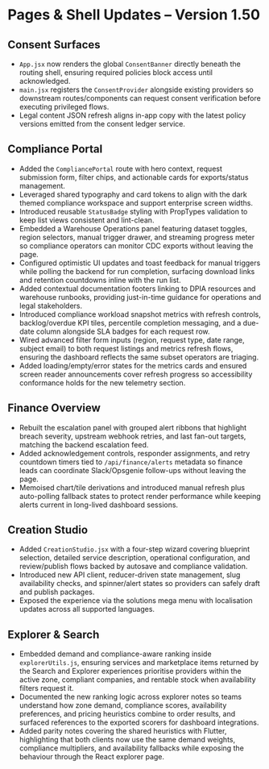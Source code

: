 # Pages & Shell Updates – Version 1.50

## Consent Surfaces
- `App.jsx` now renders the global `ConsentBanner` directly beneath the routing shell, ensuring required policies block access until acknowledged.
- `main.jsx` registers the `ConsentProvider` alongside existing providers so downstream routes/components can request consent verification before executing privileged flows.
- Legal content JSON refresh aligns in-app copy with the latest policy versions emitted from the consent ledger service.

## Compliance Portal
- Added the `CompliancePortal` route with hero context, request submission form, filter chips, and actionable cards for exports/status management.
- Leveraged shared typography and card tokens to align with the dark themed compliance workspace and support enterprise screen widths.
- Introduced reusable `StatusBadge` styling with PropTypes validation to keep list views consistent and lint-clean.
- Embedded a Warehouse Operations panel featuring dataset toggles, region selectors, manual trigger drawer, and streaming progress meter so compliance operators can monitor CDC exports without leaving the page.
- Configured optimistic UI updates and toast feedback for manual triggers while polling the backend for run completion, surfacing download links and retention countdowns inline with the run list.
- Added contextual documentation footers linking to DPIA resources and warehouse runbooks, providing just-in-time guidance for operations and legal stakeholders.
- Introduced compliance workload snapshot metrics with refresh controls, backlog/overdue KPI tiles, percentile completion messaging, and a due-date column alongside SLA badges for each request row.
- Wired advanced filter form inputs (region, request type, date range, subject email) to both request listings and metrics refresh flows, ensuring the dashboard reflects the same subset operators are triaging.
- Added loading/empty/error states for the metrics cards and ensured screen reader announcements cover refresh progress so accessibility conformance holds for the new telemetry section.

## Finance Overview
- Rebuilt the escalation panel with grouped alert ribbons that highlight breach severity, upstream webhook retries, and last fan-out targets, matching the backend escalation feed.
- Added acknowledgement controls, responder assignments, and retry countdown timers tied to `/api/finance/alerts` metadata so finance leads can coordinate Slack/Opsgenie follow-ups without leaving the page.
- Memoised chart/tile derivations and introduced manual refresh plus auto-polling fallback states to protect render performance while keeping alerts current in long-lived dashboard sessions.
## Creation Studio
- Added `CreationStudio.jsx` with a four-step wizard covering blueprint selection, detailed service description, operational configuration, and review/publish flows backed by autosave and compliance validation.
- Introduced new API client, reducer-driven state management, slug availability checks, and spinner/alert states so providers can safely draft and publish packages.
- Exposed the experience via the solutions mega menu with localisation updates across all supported languages.

## Explorer & Search
- Embedded demand and compliance-aware ranking inside `explorerUtils.js`, ensuring services and marketplace items returned by the Search and Explorer experiences prioritise providers within the active zone, compliant companies, and rentable stock when availability filters request it.
- Documented the new ranking logic across explorer notes so teams understand how zone demand, compliance scores, availability preferences, and pricing heuristics combine to order results, and surfaced references to the exported scorers for dashboard integrations.
- Added parity notes covering the shared heuristics with Flutter, highlighting that both clients now use the same demand weights, compliance multipliers, and availability fallbacks while exposing the behaviour through the React explorer page.
